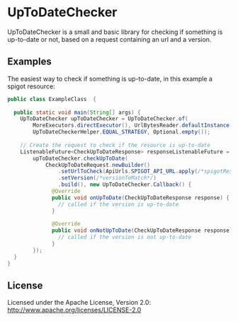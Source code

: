UpToDateChecker
============================
UpToDateChecker is a small and basic library for checking if something is up-to-date or not, based on a request containing an url and a version.

## Examples
The easiest way to check if something is up-to-date, in this example a spigot resource:

```java
public class ExampleClass  {
  
  public static void main(String[] args) {
    UpToDateChecker upToDateChecker = UpToDateChecker.of(
        MoreExecutors.directExecutor(), UrlBytesReader.defaultInstance(),
        UpToDateCheckerHelper.EQUAL_STRATEGY, Optional.empty());
    
    // Create the request to check if the resource is up-to-date
    ListenableFuture<CheckUpToDateResponse> responseListenableFuture =
        upToDateChecker.checkUpToDate(
            CheckUpToDateRequest.newBuilder()
                .setUrlToCheck(ApiUrls.SPIGOT_API_URL.apply(/*spigotResourceId*/))
                .setVersion(/*versionToMatch*/)
                .build(), new UpToDateChecker.Callback() {
              @Override
              public void onUpToDate(CheckUpToDateResponse response) {
                // called if the version is up-to-date
              }
              
              @Override
              public void onNotUpToDate(CheckUpToDateResponse response) {
                // called if the version is not up-to-date
              }
        });
  }
}
```

## License

Licensed under the Apache License, Version 2.0: http://www.apache.org/licenses/LICENSE-2.0